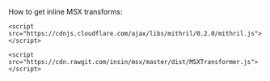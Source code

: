 How to get inline MSX transforms:

`<script src="https://cdnjs.cloudflare.com/ajax/libs/mithril/0.2.0/mithril.js"></script>`


`<script src="https://cdn.rawgit.com/insin/msx/master/dist/MSXTransformer.js"></script>`